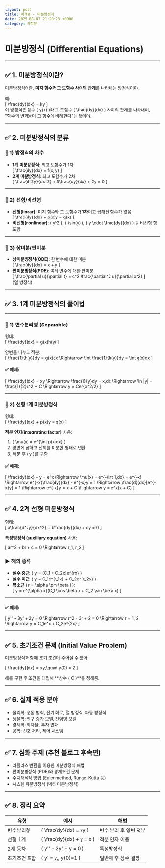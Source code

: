 ```yaml
---
layout: post
title: 미적분 - 미분방정식
date: 2025-08-07 21:20:23 +0900
category: 미적분
---
```

# 미분방정식 (Differential Equations)

---

## ✅ 1. 미분방정식이란?

미분방정식이란, **미지 함수와 그 도함수 사이의 관계**를 나타내는 방정식이야.

예:  
\[
\frac{dy}{dx} = ky
\]  
이 방정식은 함수 \( y(x) \)와 그 도함수 \( \frac{dy}{dx} \) 사이의 관계를 나타내며,  
"함수의 변화율이 그 함수에 비례한다"는 뜻이야.

---

## ✅ 2. 미분방정식의 분류

### 📌 1) 방정식의 차수

- **1계 미분방정식**: 최고 도함수가 1차  
  \[
  \frac{dy}{dx} = f(x, y)
  \]
- **2계 미분방정식**: 최고 도함수가 2차  
  \[
  \frac{d^2y}{dx^2} + 3\frac{dy}{dx} + 2y = 0
  \]

---

### 📌 2) 선형/비선형

- **선형(linear)**: 미지 함수와 그 도함수가 **1차**이고 곱해진 함수가 없음  
  \[
  \frac{dy}{dx} + p(x)y = q(x)
  \]
- **비선형(nonlinear)**: \( y^2 \), \( \sin(y) \), \( y \cdot \frac{dy}{dx} \) 등 비선형 항 포함

---

### 📌 3) 상미분/편미분

- **상미분방정식(ODE)**: 한 변수에 대한 미분  
  \[
  \frac{dy}{dx} = x + y
  \]
- **편미분방정식(PDE)**: 여러 변수에 대한 편미분  
  \[
  \frac{\partial u}{\partial t} = c^2 \frac{\partial^2 u}{\partial x^2}
  \]  
  (열 방정식)

---

## ✅ 3. 1계 미분방정식의 풀이법

---

### 📌 1) 변수분리형 (Separable)

형태:  
\[
\frac{dy}{dx} = g(x)h(y)
\]

양변을 나누고 적분:  
\[
\frac{1}{h(y)}dy = g(x)dx \Rightarrow \int \frac{1}{h(y)}dy = \int g(x)dx
\]

#### ✅ 예제:

\[
\frac{dy}{dx} = xy
\Rightarrow \frac{1}{y}dy = x\,dx
\Rightarrow \ln |y| = \frac{1}{2}x^2 + C
\Rightarrow y = Ce^{x^2/2}
\]

---

### 📌 2) 선형 1계 미분방정식

형태:  
\[
\frac{dy}{dx} + p(x)y = q(x)
\]

**적분 인자(integrating factor)** 사용:

1. \( \mu(x) = e^{\int p(x)dx} \)
2. 양변에 곱하고 전체를 미분한 형태로 변환
3. 적분 후 \( y \)를 구함

#### ✅ 예제:

\[
\frac{dy}{dx} - y = e^x
\Rightarrow \mu(x) = e^{-\int 1\,dx} = e^{-x}
\Rightarrow e^{-x}\frac{dy}{dx} - e^{-x}y = 1
\Rightarrow \frac{d}{dx}[e^{-x}y] = 1
\Rightarrow e^{-x}y = x + C
\Rightarrow y = e^x(x + C)
\]

---

## ✅ 4. 2계 선형 미분방정식

형태:  
\[
a\frac{d^2y}{dx^2} + b\frac{dy}{dx} + cy = 0
\]

**특성방정식 (auxiliary equation)** 사용:

\[
ar^2 + br + c = 0 \Rightarrow r_1, r_2
\]

### ▶️ 해의 종류

- **실수 중근**: \( y = (C_1 + C_2x)e^{rx} \)
- **실수 이근**: \( y = C_1e^{r_1x} + C_2e^{r_2x} \)
- **복소근** \( r = \alpha \pm \beta i \):  
  \[
  y = e^{\alpha x}(C_1 \cos \beta x + C_2 \sin \beta x)
  \]

---

#### ✅ 예제:

\[
y'' - 3y' + 2y = 0 \Rightarrow r^2 - 3r + 2 = 0 \Rightarrow r = 1, 2
\Rightarrow y = C_1e^x + C_2e^{2x}
\]

---

## ✅ 5. 초기조건 문제 (Initial Value Problem)

미분방정식과 함께 초기 조건이 주어질 수 있어:

\[
\frac{dy}{dx} = xy,\quad y(0) = 2
\]

해를 구한 후 조건을 대입해 **상수 \( C \)**를 정해줌.

---

## ✅ 6. 실제 적용 분야

- 물리학: 운동 법칙, 전기 회로, 열 방정식, 파동 방정식  
- 생물학: 인구 증가 모델, 전염병 모델  
- 경제학: 이자율, 투자 변화  
- 공학: 신호 처리, 제어 시스템

---

## ✅ 7. 심화 주제 (추천 블로그 후속편)

- 라플라스 변환을 이용한 미분방정식 해법  
- 편미분방정식 (PDE)와 경계조건 문제  
- 수치해석적 방법 (Euler method, Runge-Kutta 등)  
- 시스템 미분방정식 (벡터 미분방정식)

---

## ✅ 8. 정리 요약

| 유형 | 예시 | 해법 |
|------|------|------|
| 변수분리형 | \( \frac{dy}{dx} = xy \) | 변수 분리 후 양변 적분 |
| 선형 1계 | \( \frac{dy}{dx} + y = x \) | 적분 인자 이용 |
| 2계 동차 | \( y'' - 2y' + y = 0 \) | 특성방정식 |
| 초기조건 포함 | \( y' = y,\, y(0)=1 \) | 일반해 후 상수 결정 |